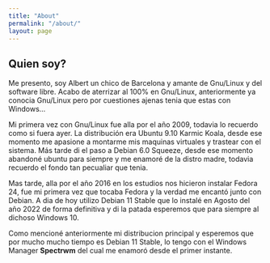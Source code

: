 ```yaml
---
title: "About"
permalink: "/about/"
layout: page
---
```


## Quien soy?

Me presento, soy Albert un chico de Barcelona y amante de Gnu/Linux y del software libre. Acabo de aterrizar al 100% en Gnu/Linux, anteriormente ya conocia Gnu/Linux pero por cuestiones ajenas tenia que estas con Windows...

Mi primera vez con Gnu/Linux fue alla por el año 2009, todavia lo recuerdo como si fuera ayer. La distribución era Ubuntu 9.10 Karmic Koala, desde ese momento me apasione a montarme mis maquinas virtuales y trastear con el sistema. Más tarde di el paso a Debian 6.0 Squeeze, desde ese momento abandoné ubuntu para siempre y me enamoré de la distro madre, todavia recuerdo el fondo tan pecualiar que tenia.

Mas tarde, alla por el año 2016 en los estudios nos hicieron instalar Fedora 24, fue mi primera vez que tocaba Fedora y la verdad me encantó junto con Debian. A dia de hoy utilizo Debian 11 Stable que lo instalé en Agosto del año 2022 de forma definitiva y di la patada esperemos que para siempre al dichoso Windows 10.

Como mencioné anteriormente mi distribucion principal y esperemos que por mucho mucho tiempo es Debian 11 Stable, lo tengo con el Windows Manager **Spectrwm** del cual me enamoró desde el primer instante.
